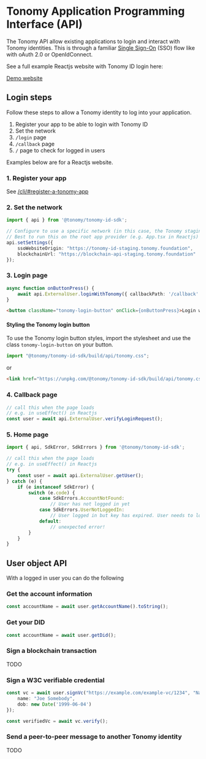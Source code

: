 # Tonomy Application Programming Interface (API)

The Tonomy API allow existing applications to login and interact with Tonomy identities. This is through a familiar [Single Sign-On](https://en.wikipedia.org/wiki/Single_sign-on) (SSO) flow like with oAuth 2.0 or OpenIdConnect.

See a full example Reactjs website with Tonomy ID login here:

<a href="https://demo.staging.tonomy.foundation" target="_blank">Demo website</a>

## Login steps

Follow these steps to allow a Tonomy identity to log into your application.

1. Register your app to be able to login with Tonomy ID
2. Set the network
3. `/login` page
4. `/callback` page
5. `/` page to check for logged in users

Examples below are for a Reactjs website.

### 1. Register your app

See [/cli/#register-a-tonomy-app](/cli/#register-a-tonomy-app)

### 2. Set the network

```typescript
import { api } from '@tonomy/tonomy-id-sdk';

// Configure to use a specific network (in this case, the Tonomy staging network)
// Best to run this on the root app provider (e.g. App.tsx in Reactjs)
api.setSettings({
    ssoWebsiteOrigin: "https://tonomy-id-staging.tonomy.foundation",
    blockchainUrl: "https://blockchain-api-staging.tonomy.foundation"
});
```

### 3. Login page

```typescript
async function onButtonPress() {
    await api.ExternalUser.loginWithTonomy({ callbackPath: '/callback' });
}
```

```html
<button className="tonomy-login-button" onClick={onButtonPress}>Login with Tonomy ID</button>
```

#### Styling the Tonomy login button

To use the Tonomy login button styles, import the stylesheet and use the class `tonomy-login-button` on your button.

```typescript
import "@tonomy/tonomy-id-sdk/build/api/tonomy.css";
```

or

```html
<link href="https://unpkg.com/@tonomy/tonomy-id-sdk/build/api/tonomy.css" />
```

### 4. Callback page

```typescript
// call this when the page loads
// e.g. in useEffect() in Reactjs
const user = await api.ExternalUser.verifyLoginRequest();
```

### 5. Home page

```typescript
import { api, SdkError, SdkErrors } from '@tonomy/tonomy-id-sdk';

// call this when the page loads
// e.g. in useEffect() in Reactjs
try {
    const user = await api.ExternalUser.getUser();
} catch (e) {
    if (e instanceof SdkError) {
        switch (e.code) {
            case SdkErrors.AccountNotFound:
                // User has not logged in yet
            case SdkErrors.UserNotLoggedIn:
                // User logged in but key has expired. User needs to login again
            default:
                // unexpected error!
        }
    }
}
```

## User object API

With a logged in user you can do the following

### Get the account information

```typescript
const accountName = await user.getAccountName().toString();
```

### Get your DID

```typescript
const accountName = await user.getDid();
```

### Sign a blockchain transaction

TODO

### Sign a W3C verifiable credential

```typescript
const vc = await user.signVc("https://example.com/example-vc/1234", "NameAndDob", {
    name: "Joe Somebody",
    dob: new Date('1999-06-04')
});

const verifiedVc = await vc.verify();
```

### Send a peer-to-peer message to another Tonomy identity

TODO

